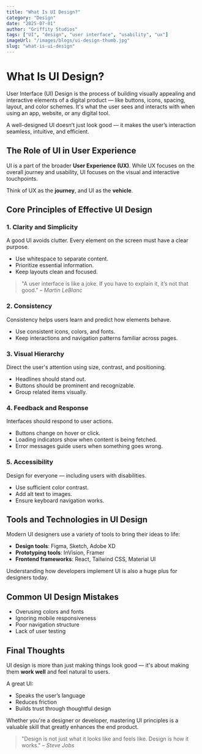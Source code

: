 ```yaml
---
title: "What Is UI Design?"
category: "Design"
date: "2025-07-01"
author: "Griffity Studios"
tags: ["UI", "design", "user interface", "usability", "ux"]
imageUrl: "/images/blogs/ui-design-thumb.jpg"
slug: "what-is-ui-design"
---
```


# What Is UI Design?

User Interface (UI) Design is the process of building visually appealing and interactive elements of a digital product — like buttons, icons, spacing, layout, and color schemes. It's what the user sees and interacts with when using an app, website, or any digital tool.

A well-designed UI doesn’t just look good — it makes the user’s interaction seamless, intuitive, and efficient.

## The Role of UI in User Experience

UI is a part of the broader **User Experience (UX)**. While UX focuses on the overall journey and usability, UI focuses on the visual and interactive touchpoints.

Think of UX as the **journey**, and UI as the **vehicle**.

## Core Principles of Effective UI Design

### 1. Clarity and Simplicity

A good UI avoids clutter. Every element on the screen must have a clear purpose.

- Use whitespace to separate content.
- Prioritize essential information.
- Keep layouts clean and focused.

> "A user interface is like a joke. If you have to explain it, it’s not that good." – _Martin LeBlanc_

### 2. Consistency

Consistency helps users learn and predict how elements behave.

- Use consistent icons, colors, and fonts.
- Keep interactions and navigation patterns familiar across pages.

### 3. Visual Hierarchy

Direct the user's attention using size, contrast, and positioning.

- Headlines should stand out.
- Buttons should be prominent and recognizable.
- Group related items visually.

### 4. Feedback and Response

Interfaces should respond to user actions.

- Buttons change on hover or click.
- Loading indicators show when content is being fetched.
- Error messages guide users when something goes wrong.

### 5. Accessibility

Design for everyone — including users with disabilities.

- Use sufficient color contrast.
- Add alt text to images.
- Ensure keyboard navigation works.

## Tools and Technologies in UI Design

Modern UI designers use a variety of tools to bring their ideas to life:

- **Design tools**: Figma, Sketch, Adobe XD
- **Prototyping tools**: InVision, Framer
- **Frontend frameworks**: React, Tailwind CSS, Material UI

Understanding how developers implement UI is also a huge plus for designers today.

## Common UI Design Mistakes

- Overusing colors and fonts
- Ignoring mobile responsiveness
- Poor navigation structure
- Lack of user testing

## Final Thoughts

UI design is more than just making things look good — it's about making them **work well** and feel natural to users.

A great UI:

- Speaks the user’s language
- Reduces friction
- Builds trust through thoughtful design

Whether you're a designer or developer, mastering UI principles is a valuable skill that greatly enhances the end product.

> "Design is not just what it looks like and feels like. Design is how it works." – _Steve Jobs_
